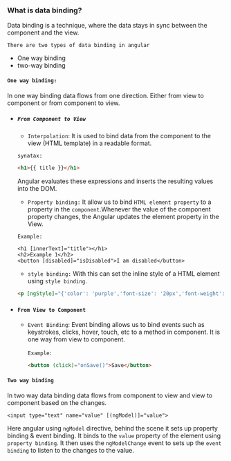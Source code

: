 ### What is data binding?

Data binding is a technique, where the data stays in sync between the component and the view.

`There are two types of data binding in angular`

- One way binding
- two-way binding

#### `One way binding:`

In one way binding data flows from one direction. Either from view to component or from component to view.

- ##### `From Component to View`

  - `Interpolation`: It is used to bind data from the component to the view (HTML template) in a readable format.

  `synatax:`

  ```html
  <h1>{{ title }}</h1>
  ```

  Angular evaluates these expressions and inserts the resulting values into the DOM.

  - `Property binding:` It allow us to bind `HTML element property` to a property in the `component`.Whenever the value of the component property changes, the Angular updates the element property in the View.

  `Example:`

  ```
  <h1 [innerText]="title"></h1>
  <h2>Example 1</h2>
  <button [disabled]="isDisabled">I am disabled</button>
  ```

  - `style binding:` With this can set the inline style of a HTML element using `style binding`.

  ```html
  <p [ngStyle]="{'color': 'purple','font-size': '20px','font-weight': 'bold'}">Multiple styles</p>
  ```

- #### `From View to Component`

  - `Event Binding`: Event binding allows us to bind events such as keystrokes, clicks, hover, touch, etc to a method in component. It is one way from view to component.

    `Example`:

    ```html
    <button (click)="onSave()">Save</button>
    ```

#### `Two way binding`

In two way data binding data flows from component to view and view to component based on the changes.

```
<input type="text" name="value" [(ngModel)]="value">

```

Here angular using `ngModel` directive, behind the scene it sets up property binding & event binding. It binds to the `value` property of the element using `property binding`. It then uses the `ngModelChange` event to sets up the `event binding` to listen to the changes to the value.
